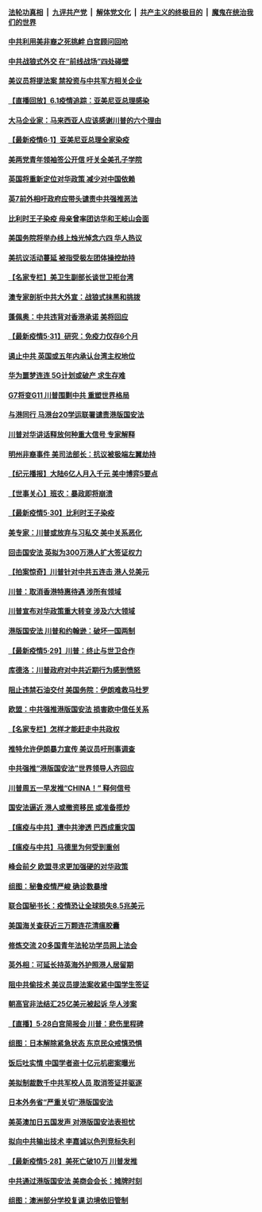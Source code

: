 ####  [法轮功真相](../../../../basic/blob/master/README.md?t=06020331) &nbsp;|&nbsp; [九评共产党](../../../../9ping.md/blob/master/README.md?t=06020331) &nbsp;|&nbsp; [解体党文化](../../../../jtdwh.md/blob/master/README.md?t=06020331)  &nbsp;|&nbsp; [共产主义的终极目的](../../../../gczydzjmd.md/blob/master/README.md?t=06020331) &nbsp;|&nbsp; [魔鬼在统治我们的世界](../../../../mgztzwmdsj.md/blob/master/README.md?t=06020331) 

#### [中共利用美非裔之死挑衅 白宫顾问回呛](../pages/nsc418/n12153261.md?t=06020331) 

#### [中共战狼式外交 在“前线战场”四处碰壁](../pages/nsc418/n12153069.md?t=06020331) 

#### [美议员将提法案 禁投资与中共军方相关企业](../pages/nsc418/n12152737.md?t=06020331) 

#### [【直播回放】6.1疫情追踪：亚美尼亚总理感染](../pages/nsc418/n12152501.md?t=06020331) 

#### [大马企业家：马来西亚人应该感谢川普的六个理由](../pages/nsc418/n12152047.md?t=06020331) 

#### [【最新疫情6‧1】亚美尼亚总理全家染疫](../pages/nsc418/n12144999.md?t=06020331) 

#### [美两党青年领袖签公开信 吁关全美孔子学院](../pages/nsc418/n12152281.md?t=06020331) 

#### [英国将重新定位对华政策 减少对中国依赖](../pages/nsc418/n12152029.md?t=06020331) 

#### [英7前外相吁政府应带头谴责中共强推恶法](../pages/nsc418/n12151460.md?t=06020331) 

#### [比利时王子染疫 母亲曾率团访华和王岐山会面](../pages/nsc418/n12150938.md?t=06020331) 

#### [美国务院将举办线上烛光悼念六四 华人热议](../pages/nsc418/n12150834.md?t=06020331) 

#### [美抗议活动蔓延 被指受极左团体操控劫持](../pages/nsc418/n12150921.md?t=06020331) 

#### [【名家专栏】美卫生副部长谈世卫拒台湾](../pages/nsc418/n12142167.md?t=06020331) 

#### [澳专家剖析中共大外宣：战狼式抹黑和挑拨](../pages/nsc418/n12132036.md?t=06020331) 

#### [蓬佩奥：中共违背对香港承诺 美将回应](../pages/nsc418/n12150794.md?t=06020331) 

#### [【最新疫情5·31】研究：免疫力仅存6个月](../pages/nsc418/n12144985.md?t=06020331) 

#### [遏止中共 英国或五年内承认台湾主权地位](../pages/nsc418/n12150292.md?t=06020331) 

#### [华为噩梦连连 5G计划或破产 求生存难](../pages/nsc418/n12147779.md?t=06020331) 

#### [G7将变G11 川普围剿中共 重塑世界格局](../pages/nsc418/n12149982.md?t=06020331) 

#### [与港同行 马港台20学运联署谴责港版国安法](../pages/nsc418/n12148935.md?t=06020331) 

#### [川普对华讲话释放何种重大信号 专家解释](../pages/nsc418/n12148937.md?t=06020331) 

#### [明州非裔事件 美司法部长：抗议被极端左翼劫持](../pages/nsc418/n12148963.md?t=06020331) 

#### [【纪元播报】大陆6亿人月入千元 美中博弈5要点](../pages/nsc418/n12148528.md?t=06020331) 

#### [【世事关心】班农：暴政即将崩溃](../pages/nsc418/n12147612.md?t=06020331) 

#### [【最新疫情5‧30】比利时王子染疫](../pages/nsc418/n12147607.md?t=06020331) 

#### [美专家：川普或放弃与习私交 美中关系恶化](../pages/nsc418/n12148709.md?t=06020331) 

#### [回击国安法 英拟为300万港人扩大签证权力](../pages/nsc418/n12148529.md?t=06020331) 

#### [【拍案惊奇】川普针对中共五连击 港人兑美元](../pages/nsc418/n12147569.md?t=06020331) 

#### [川普：取消香港特惠待遇 涉所有领域](../pages/nsc418/n12147143.md?t=06020331) 

#### [川普宣布对华政策重大转变 涉及六大领域](../pages/nsc418/n12147002.md?t=06020331) 

#### [港版国安法 川普和约翰逊：破坏一国两制](../pages/nsc418/n12147093.md?t=06020331) 

#### [【最新疫情5·29】川普：终止与世卫合作](../pages/nsc418/n12145153.md?t=06020331) 

#### [库德洛：川普政府对中共近期行为感到愤怒](../pages/nsc418/n12146911.md?t=06020331) 

#### [阻止违禁石油交付 美国务院：伊朗难救马杜罗](../pages/nsc418/n12146801.md?t=06020331) 

#### [欧盟：中共强推港版国安法 损害欧中信任关系](../pages/nsc418/n12146794.md?t=06020331) 

#### [【名家专栏】怎样才能赶走中共政权](../pages/nsc418/n12144998.md?t=06020331) 

#### [推特允许伊朗暴力宣传 美议员吁刑事调查](../pages/nsc418/n12146767.md?t=06020331) 

#### [中共强推“港版国安法”世界领导人齐回应](../pages/nsc418/n12146598.md?t=06020331) 

#### [川普周五一早发推“CHINA！” 释何信号](../pages/nsc418/n12146612.md?t=06020331) 

#### [国安法逼近 港人或撤资移民 或准备揽炒](../pages/nsc418/n12146423.md?t=06020331) 

#### [【瘟疫与中共】遭中共渗透 巴西成重灾国](../pages/nsc418/n12145608.md?t=06020331) 

#### [【瘟疫与中共】马德里为何受到重创](../pages/nsc418/n12145440.md?t=06020331) 

#### [峰会前夕 欧盟寻求更加强硬的对华政策](../pages/nsc418/n12146184.md?t=06020331) 

#### [组图：秘鲁疫情严峻 确诊数暴增](../pages/nsc418/n12145969.md?t=06020331) 

#### [联合国秘书长：疫情恐让全球损失8.5兆美元](../pages/nsc418/n12145808.md?t=06020331) 

#### [美国海关查获近三万颗连花清瘟胶囊](../pages/nsc418/n12144599.md?t=06020331) 

#### [修炼交流 20多国青年法轮功学员网上法会](../pages/nsc418/n12143515.md?t=06020331) 

#### [英外相：可延长持英海外护照港人居留期](../pages/nsc418/n12144272.md?t=06020331) 

#### [阻中共偷技术 美议员提法案收紧中国学生签证](../pages/nsc418/n12144572.md?t=06020331) 

#### [朝高官非法结汇25亿美元被起诉 华人涉案](../pages/nsc418/n12144464.md?t=06020331) 

#### [【直播】5·28白宫简报会 川普：悲伤里程碑](../pages/nsc418/n12143884.md?t=06020331) 

#### [组图：日本解除紧急状态 东京民众戒慎恐惧](../pages/nsc418/n12142518.md?t=06020331) 

#### [饭后吐实情 中国学者盗十亿元机密案曝光](../pages/nsc418/n12144198.md?t=06020331) 

#### [美拟制裁数千中共军校人员 取消签证并驱逐](../pages/nsc418/n12143427.md?t=06020331) 

#### [日本外务省“严重关切”港版国安法](../pages/nsc418/n12143590.md?t=06020331) 

#### [美英澳加日五国发声 对港版国安法表担忧](../pages/nsc418/n12144013.md?t=06020331) 

#### [拟向中共输出技术 李嘉诚以色列竞标失利](../pages/nsc418/n12143964.md?t=06020331) 

#### [【最新疫情5·28】美死亡破10万 川普发推](../pages/nsc418/n12141990.md?t=06020331) 

#### [中共通过港版国安法 美商会会长：摊牌时刻](../pages/nsc418/n12143249.md?t=06020331) 

#### [组图：澳洲部分学校复课 边境依旧管制](../pages/nsc418/n12140307.md?t=06020331) 


